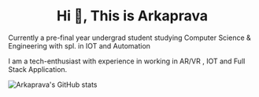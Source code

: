 # <h1 align="center">Hi 👋, This is Arkaprava</h1>

Currently a pre-final year undergrad student studying Computer Science & Engineering with spl. in IOT and Automation

I am a tech-enthusiast with experience in working in AR/VR , IOT and Full Stack Application.

![Arkaprava's GitHub stats](https://github-readme-streak-stats.herokuapp.com/?user=arkagme&theme=dark&hide_border=false)<br/>
